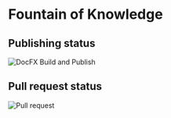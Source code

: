# Fountain of Knowledge

## Publishing status
![DocFX Build and Publish](https://github.com/JimBobUKII/fountain-of-knowledge/actions/workflows/publish-to-gh-pages.yml/badge.svg?event=workflow_dispatch)

## Pull request status
![Pull request](https://github.com/JimBobUKII/fountain-of-knowledge/actions/workflows/publish-to-gh-pages.yml/badge.svg?event=pull_request)


